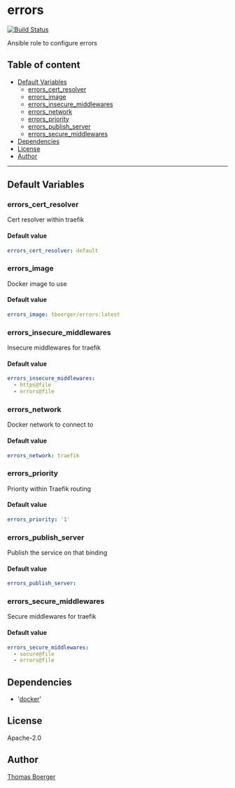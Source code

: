 # errors

[![Build Status](https://cloud.drone.io/api/badges/rolehippie/errors/status.svg)](https://cloud.drone.io/rolehippie/errors)

Ansible role to configure errors

## Table of content

* [Default Variables](#default-variables)
  * [errors_cert_resolver](#errors_cert_resolver)
  * [errors_image](#errors_image)
  * [errors_insecure_middlewares](#errors_insecure_middlewares)
  * [errors_network](#errors_network)
  * [errors_priority](#errors_priority)
  * [errors_publish_server](#errors_publish_server)
  * [errors_secure_middlewares](#errors_secure_middlewares)
* [Dependencies](#dependencies)
* [License](#license)
* [Author](#author)

---

## Default Variables

### errors_cert_resolver

Cert resolver within traefik

#### Default value

```YAML
errors_cert_resolver: default
```

### errors_image

Docker image to use

#### Default value

```YAML
errors_image: tboerger/errors:latest
```

### errors_insecure_middlewares

Insecure middlewares for traefik

#### Default value

```YAML
errors_insecure_middlewares:
  - https@file
  - errors@file
```

### errors_network

Docker network to connect to

#### Default value

```YAML
errors_network: traefik
```

### errors_priority

Priority within Traefik routing

#### Default value

```YAML
errors_priority: '1'
```

### errors_publish_server

Publish the service on that binding

#### Default value

```YAML
errors_publish_server:
```

### errors_secure_middlewares

Secure middlewares for traefik

#### Default value

```YAML
errors_secure_middlewares:
  - secure@file
  - errors@file
```

## Dependencies

- '[docker](https://github.com/rolehippie/docker)'

## License

Apache-2.0

## Author

[Thomas Boerger](https://github.com/tboerger)
